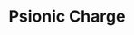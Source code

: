 ---
title: "Psionic Charge"

feat:
  types: ["Psionic"]
  description: |
    You can charge in a crooked line.
  prerequisite: |
    Dex 13, Speed of Thought.
  benefit: |
    To use this feat, you must expend your psionic focus. When you charge, you can make one turn of up to 90 degrees during your movement. All other restrictions on charges still apply; for instance, you cannot pass through a square that blocks or slows movement, or that contains a creature. You must have line of sight to the opponent at the start of your turn.
---
